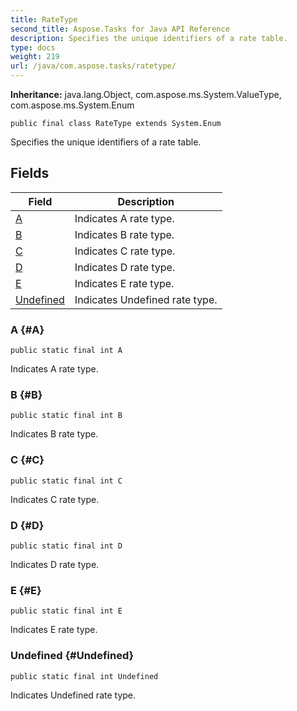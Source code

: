 ```yaml
---
title: RateType
second_title: Aspose.Tasks for Java API Reference
description: Specifies the unique identifiers of a rate table.
type: docs
weight: 219
url: /java/com.aspose.tasks/ratetype/
---
```


**Inheritance:**
java.lang.Object, com.aspose.ms.System.ValueType, com.aspose.ms.System.Enum
```
public final class RateType extends System.Enum
```

Specifies the unique identifiers of a rate table.
## Fields

| Field | Description |
| --- | --- |
| [A](#A) | Indicates A rate type. |
| [B](#B) | Indicates B rate type. |
| [C](#C) | Indicates C rate type. |
| [D](#D) | Indicates D rate type. |
| [E](#E) | Indicates E rate type. |
| [Undefined](#Undefined) | Indicates Undefined rate type. |
### A {#A}
```
public static final int A
```


Indicates A rate type.

### B {#B}
```
public static final int B
```


Indicates B rate type.

### C {#C}
```
public static final int C
```


Indicates C rate type.

### D {#D}
```
public static final int D
```


Indicates D rate type.

### E {#E}
```
public static final int E
```


Indicates E rate type.

### Undefined {#Undefined}
```
public static final int Undefined
```


Indicates Undefined rate type.

